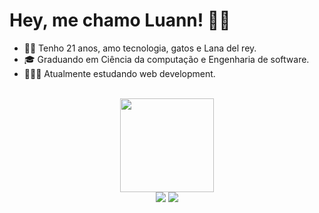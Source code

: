 <div align="left">
  
# Hey, me chamo Luann! 🏳‍🌈 <br>
- 🤸🏼 Tenho 21 anos, amo tecnologia, gatos e Lana del rey.
- 🎓 Graduando em Ciência da computação e Engenharia de software.
- 👨🏻‍💻 Atualmente estudando web development.
<br>
  
</div>
  
<div align="center">
  <img height="150em" src="https://github-readme-stats.vercel.app/api/top-langs/?username=heyluannlucas&layout=compact&langs_count=7&theme=dark"/>
</div>

  
  <div align="center"> 
  <a href="https://www.instagram.com/hey_luannlucas/" target="_blank"><img src="https://img.shields.io/badge/-Instagram-%23E4405F?style=for-the-badge&logo=instagram&logoColor=white" target="_blank"></a>
  <a href="https://www.linkedin.com/in/luann-lucas-b59371236/" target="_blank"><img src="https://img.shields.io/badge/-LinkedIn-%230077B5?style=for-the-badge&logo=linkedin&logoColor=white" target="_blank"></a> 
</div>
